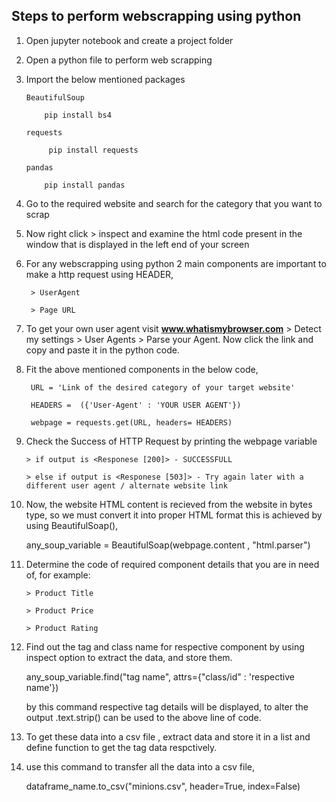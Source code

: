 ## Steps to perform webscrapping using python

1. Open jupyter notebook and create a project folder
 
2. Open a python file to perform web scrapping
   
3. Import the below mentioned packages

       BeautifulSoup

           pip install bs4
            
       requests

            pip install requests
   
       pandas

           pip install pandas
   

4. Go to the required website and search for the category that you want to scrap
   
  
5. Now right click > inspect and examine the html code present in the window that is displayed in the left end of your screen
   
  
6. For any webscrapping using python 2 main components are important to make a http request using HEADER,
  
        > UserAgent 
        
        > Page URL
 
7. To get your own user agent visit **www.whatismybrowser.com** > Detect my settings > User Agents > Parse your Agent. Now click the link and copy and paste it in the python code.
   

8. Fit the above mentioned components in the below code,
  
        URL = 'Link of the desired category of your target website'
  
        HEADERS =  ({'User-Agent' : 'YOUR USER AGENT'})

        webpage = requests.get(URL, headers= HEADERS)
   

9. Check the Success of HTTP Request by printing the webpage variable

       > if output is <Responese [200]> - SUCCESSFULL

       > else if output is <Responese [503]> - Try again later with a different user agent / alternate website link
   
10. Now, the website HTML content is recieved from the website in bytes type, so we must convert it into proper HTML format this is achieved by using BeautifulSoap(),

       any_soup_variable =  BeautifulSoap(webpage.content , "html.parser")

11. Determine the code of required component details that you are in need of, for example:

        > Product Title

        > Product Price

        > Product Rating

12. Find out the tag and class name for respective component by using inspect option to extract the data, and store them.

       any_soup_variable.find("tag name", attrs={"class/id" : 'respective name'})

    by this command respective tag details will be displayed, to alter the output .text.strip() can be used to the above line of code.
       
13. To get these data into a csv file , extract data and store it in a list and define function to get the tag data respctively.

14. use this command to transfer all the data into a csv file,

       dataframe_name.to_csv("minions.csv", header=True, index=False)

      

